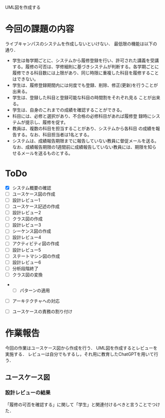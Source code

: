 UML図を作成する
# 今回の課題の内容
ライブキャンパスのシステムを作成しないといけない．
最低限の機能は以下の通り．

- 学生は毎学期ごとに、システムから履修登録を行い、許可された講義を受講する。履修の可否は、学修細則に基づきシステムが判断する。各学期ごとに履修できる科目数には上限があり、同じ時限に重複した科目を履修することはできない。
- 学生は、履修登録期間内には何度でも登録、削除、修正(更新)を行うことが出来る。
- 学生は、登録した科目と登録可能な科目の時間割をそれぞれ見る
ことが出来る。
- 学生は、自身のこれまでの成績を確認することができる。
- 科目には、必修と選択があり、不合格の必修科目があれば履修登
録時にシステムが提示し、履修を促す。
- 教員は、複数の科目を担当することがあり、システムから各科目
の成績を報告する。なお、科目担当者は1名とする。
- システムは、成績報告期限までに報告していない教員に督促メールを送る。なお、成績報告期限の1週間前に成績報告していない教員には、期限を知らせるメールを送るものとする。

# ToDo

- [x] システム概要の確認
- [ ] ユースケース図の作成
- [ ] 設計レビュー1
- [ ] ユースケース記述の作成
- [ ] 設計レビュー2
- [ ] クラス図の作成
- [ ] 設計レビュー3
- [ ] シーケンス図の作成
- [ ] 設計レビュー4
- [ ] アクティビティ図の作成
- [ ] 設計レビュー5
- [ ] ステートマシン図の作成
- [ ] 設計レビュー6
- [ ] 分析段階終了
- [ ] クラス図の変換
- - [ ] パターンの適用 
- [ ] アーキテクチャへの対応
- [ ] ユースケースの責務の割り付け


# 作業報告
今回の作業はユースケース図から作成を行う．
UML図を作成するとレビューを実施する．
レビューは自分でもするし，それ用に教育したChatGPTを用いて行う．
## ユースケース図
### 設計レビューの結果
「履修の可否を確認する」に関して「学生」と関連付けるべきと言うことでつけた．
